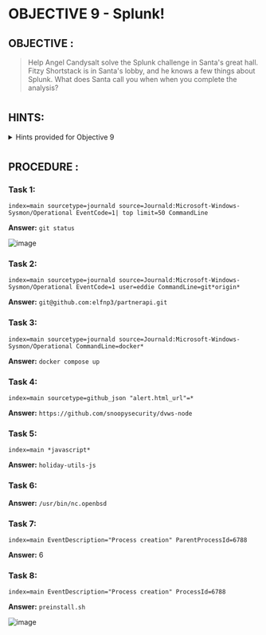 # OBJECTIVE 9 - Splunk! #

## OBJECTIVE : ##
>Help Angel Candysalt solve the Splunk challenge in Santa's great hall. Fitzy Shortstack is in Santa's lobby, and he knows a few things about Splunk. What does Santa call you when when you complete the analysis?
#  

## HINTS: ##
<details>
  <summary>Hints provided for Objective 9</summary>
  
>-	Sysmon network events don't reveal the process parent ID for example. Fortunately, we can pivot with a query to investigate process creation events once you get a process ID.
>-	Did you know there are multiple versions of the Netcat command that can be used maliciously? `nc.openbsd`, for example.
>-	Between GitHub audit log and webhook event recording, you can monitor all activity in a repository, including common git commands such as `git add`, `git status`, and `git commit`.
</details>

#  

## PROCEDURE : ##

### Task 1: ###
```
index=main sourcetype=journald source=Journald:Microsoft-Windows-Sysmon/Operational EventCode=1| top limit=50 CommandLine
```

**Answer:** `git status`

![image](https://github.com/beta-j/SANS-Holiday-Hack-Challenge-2021/assets/60655500/caced254-5088-41cd-94a8-561b1a0cd544)


### Task 2: ###
```
index=main sourcetype=journald source=Journald:Microsoft-Windows-Sysmon/Operational EventCode=1 user=eddie CommandLine=git*origin*
```

**Answer:** ``git@github.com:elfnp3/partnerapi.git``

### Task 3:  ###
```
index=main sourcetype=journald source=Journald:Microsoft-Windows-Sysmon/Operational CommandLine=docker*
```

**Answer:** ``docker compose up``


### Task 4: ###
```
index=main sourcetype=github_json "alert.html_url"=*
```

**Answer:** `https://github.com/snoopysecurity/dvws-node`


### Task 5: ###
```
index=main *javascript*
```

**Answer:** `holiday-utils-js`


### Task 6: ###
**Answer:** `/usr/bin/nc.openbsd`


### Task 7: ###
```
index=main EventDescription="Process creation" ParentProcessId=6788
```

**Answer:** 6
 
### Task 8: ###
```
index=main EventDescription="Process creation" ProcessId=6788
```

**Answer:** `preinstall.sh`

![image](https://github.com/beta-j/SANS-Holiday-Hack-Challenge-2021/assets/60655500/98f952be-7b30-434c-81c6-9eb1141fb7b4)
